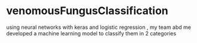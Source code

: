 # venomousFungusClassification
using neural networks with keras and logistic regression , my team abd me developed a machine learning model to classify them in 2 categories
